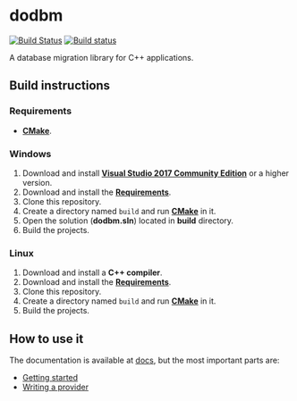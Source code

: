 # dodbm

[![Build Status](https://travis-ci.com/WopsS/dodbm.svg?branch=master)](https://travis-ci.com/WopsS/dodbm)
[![Build status](https://ci.appveyor.com/api/projects/status/mjghq67lhk84v8iq?svg=true)](https://ci.appveyor.com/project/WopsS/dodbm)

A database migration library for C++ applications.

## Build instructions

### Requirements

* **[CMake](https://cmake.org/)**.

### Windows

1. Download and install **[Visual Studio 2017 Community Edition](https://www.visualstudio.com/)** or a higher version.
2. Download and install the **[Requirements](#requirements)**.
3. Clone this repository.
4. Create a directory named `build` and run **[CMake](https://cmake.org/)** in it.
5. Open the solution (**dodbm.sln**) located in **build** directory.
6. Build the projects.

### Linux

1. Download and install a **C++ compiler**.
2. Download and install the **[Requirements](#requirements)**.
3. Clone this repository.
4. Create a directory named `build` and run **[CMake](https://cmake.org/)** in it.
5. Build the projects.

## How to use it

The documentation is available at [docs](/docs), but the most important parts are:

* [Getting started](/docs/tutorial.md)
* [Writing a provider](/docs/writing-a-provider.md)